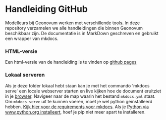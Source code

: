 # Handleiding GitHub

Modelleurs bij Geonovum werken met verschillende tools. In deze repository verzamelen we alle handleidingen die binnen Geonovum beschikbaar zijn. De documentatie is in MarkDown geschreven en gebruikt een wrapper van mkdocs.

### HTML-versie

Een html-versie van de handleiding is te vinden op [github pages](https://geonovum.github.io/handleiding-tooling/)

### Lokaal serveren

Als je deze folder lokaal hebt staan kan je met het commando 'mkdocs serve' een locale webserver starten en live kijken hoe de document eruitziet in je [browser](http://127.0.0.1:8000/). Navigeer naar de map waarin het bestand `mkdocs.yml` staat. Om `mkdocs serve` uit te kunnen voeren, moet je wel python geïnstalleerd hebben. [Kijk hier voor de requirements voor mkdocs](https://www.mkdocs.org/user-guide/installation/#requirements). Als je [Python via www.python.org installeert](https://wiki.python.org/moin/BeginnersGuide/Download), hoef je pip niet meer apart te installeren.